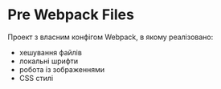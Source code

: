 # Pre Webpack Files

Проект з власним конфігом Webpack, в якому реалізовано:

 - хешування файлів
 - локальні шрифти
 - робота із зображеннями
 - CSS стилі